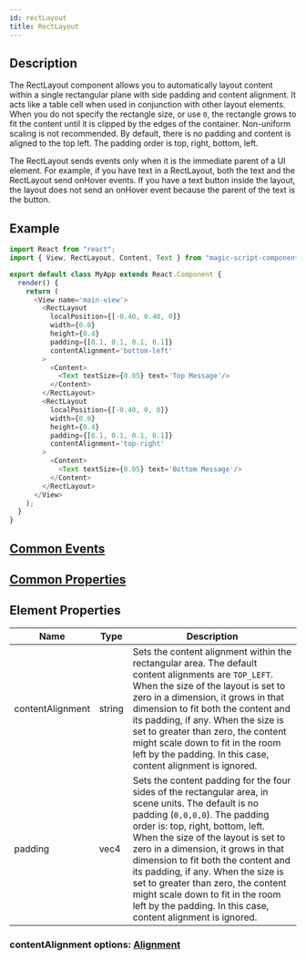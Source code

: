 ```yaml
---
id: rectLayout
title: RectLayout
---
```

## Description
The RectLayout component allows you to automatically layout content within a single rectangular plane with side padding and content alignment. It acts like a table cell when used in conjunction with other layout elements. When you do not specify the rectangle size, or use `0`, the rectangle grows to fit the content until it is clipped by the edges of the container. Non-uniform scaling is not recommended.  By default, there is no padding and content is aligned to the top left. The padding order is top, right, bottom, left.

The RectLayout sends events only when it is the immediate parent of a UI element. For example, if you have text in a RectLayout, both the text and the RectLayout send onHover events. If you have a text button inside the layout, the layout does not send an onHover event because the parent of the text is the button.

## Example

```javascript
import React from "react";
import { View, RectLayout, Content, Text } from "magic-script-components";

export default class MyApp extends React.Component {
  render() {
    return (
      <View name='main-view'>
        <RectLayout
          localPosition={[-0.40, 0.40, 0]}
          width={0.8}
          height={0.4}
          padding={[0.1, 0.1, 0.1, 0.1]}
          contentAlignment='bottom-left'
        >
          <Content>
            <Text textSize={0.05} text='Top Message'/>
          </Content>
        </RectLayout>
        <RectLayout
          localPosition={[-0.40, 0, 0]}
          width={0.8}
          height={0.4}
          padding={[0.1, 0.1, 0.1, 0.1]}
          contentAlignment='top-right'
        >
          <Content>
            <Text textSize={0.05} text='Bottom Message'/>
          </Content>
        </RectLayout>
      </View>
    );
  }
}
```

## [Common Events](../types/Events.md)

## [Common Properties](../types/Properties.md)

## Element Properties

| Name             | Type   | Description                                                                                                                                                                                                                                                                                                                                                                                                                                                              |
| ---------------- | ------ | ------------------------------------------------------------------------------------------------------------------------------------------------------------------------------------------------------------------------------------------------------------------------------------------------------------------------------------------------------------------------------------------------------------------------------------------------------------------------ |
| contentAlignment | string | Sets the content alignment within the rectangular area. The default content alignments are `TOP_LEFT`. When the size of the layout is set to zero in a dimension, it grows in that dimension to fit both the content and its padding, if any. When the size is set to greater than zero, the content might scale down to fit in the room left by the padding. In this case, content alignment is ignored.                                                                      |
| padding          | vec4   | Sets the content padding for the four sides of the rectangular area, in scene units. The default is no padding (`0,0,0,0`). The padding order is: top, right, bottom, left. When the size of the layout is set to zero in a dimension, it grows in that dimension to fit both the content and its padding, if any. When the size is set to greater than zero, the content might scale down to fit in the room left by the padding. In this case, content alignment is ignored. |

### contentAlignment options: [Alignment](../types/Alignment.md)
